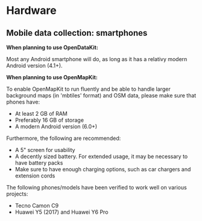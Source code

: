 # Hardware

## Mobile data collection: smartphones

**When planning to use OpenDataKit:**

Most any Android smartphone will do, as long as it has a relativy modern Android version (4.1+).

**When planning to use OpenMapKit:**

To enable OpenMapKit to run fluently and be able to handle larger background maps (in 'mbtiles' format) and OSM data, please make sure that phones have:
* At least 2 GB of RAM
* Preferably 16 GB of storage
* A modern Android version (6.0+)

Furthermore, the following are recommended:
* A 5" screen for usability
* A decently sized battery. For extended usage, it may be necessary to have battery packs
* Make sure to have enough charging options, such as car chargers and extension cords

The following phones/models have been verified to work well on various projects:

* Tecno Camon C9
* Huawei Y5 (2017) and Huawei Y6 Pro

